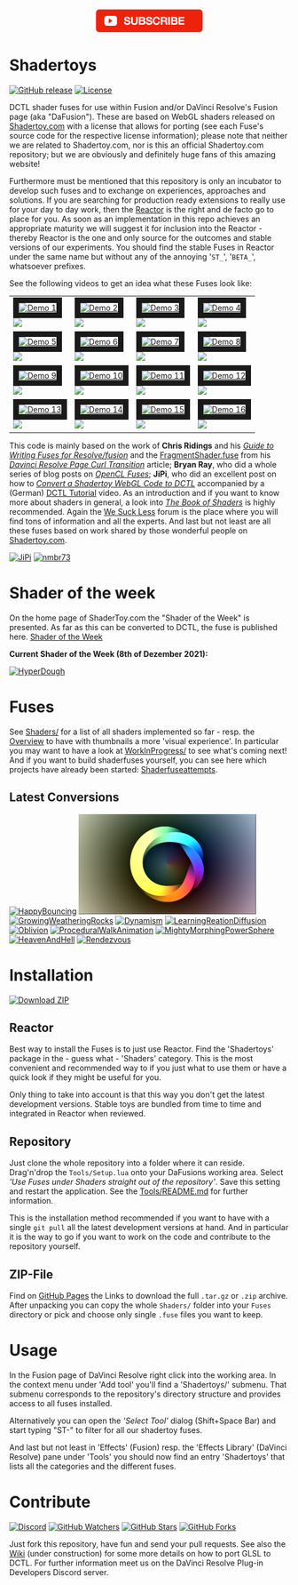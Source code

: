 <center>
<a href="https://youtu.be/oyndG0pLEQQ"><img src="Site/img_subscribe.png" /></a>
</center>

# Shadertoys

[![GitHub release](https://img.shields.io/github/v/release/nmbr73/Shadertoys?include_prereleases)](https://github.com/nmbr73/Shadertoys/releases/latest) [![License](https://img.shields.io/badge/license-various-critical)](LICENSE)

DCTL shader fuses for use within Fusion and/or DaVinci Resolve's Fusion page (aka "DaFusion"). These are based on WebGL shaders released on [Shadertoy.com](https://www.shadertoy.com/) with a license that allows for porting (see each Fuse's source code for the respective license information); please note that neither we are related to Shadertoy.com, nor is this an official Shadertoy.com repository; but we are obviously and definitely huge fans of this amazing website!

<!--
[![Shadertoy](https://img.shields.io/badge/-Shadertoy-ff801f)](https://www.shadertoy.com/ "Visit Shadertoy") [![WSL](https://img.shields.io/badge/-WeSuckLess-7e6a3f)](https://www.steakunderwater.com/wesuckless/index.php "Visit 'We Suck Less")
-->

Furthermore must be mentioned that this repository is only an incubator to develop such fuses and to exchange on experiences, approaches and solutions. If you are searching for production ready extensions to really use for your day to day work, then the [Reactor](https://www.steakunderwater.com/wesuckless/viewtopic.php?f=32&t=1814) is the right and de facto go to place for you. As soon as an implementation in this repo achieves an appropriate maturity we will suggest it for inclusion into the Reactor - thereby Reactor is the one and only source for the outcomes and stable versions of our experiments. You should find the stable Fuses in Reactor under the same name but without any of the annoying '`ST_`', '`BETA_`', whatsoever prefixes.

See the following videos to get an idea what these Fuses look like:

<center>
<table>
<tr>
<td><a href="http://www.youtube.com/watch?feature=player_embedded&v=oyndG0pLEQQ" target="_blank"><img src="http://img.youtube.com/vi/oyndG0pLEQQ/0.jpg" alt="Demo 1" width="120" height="90" border="10" /><br /><img src="https://img.shields.io/youtube/views/oyndG0pLEQQ?style=social" /></a></td>
<td><a href="http://www.youtube.com/watch?feature=player_embedded&v=GJz8Vgi8Qws" target="_blank"><img src="http://img.youtube.com/vi/GJz8Vgi8Qws/0.jpg" alt="Demo 2" width="120" height="90" border="10" /><br /><img src="https://img.shields.io/youtube/views/GJz8Vgi8Qws?style=social" /></a></td>
<td><a href="http://www.youtube.com/watch?feature=player_embedded&v=ntrp6BfVk0k" target="_blank"><img src="http://img.youtube.com/vi/ntrp6BfVk0k/0.jpg" alt="Demo 3" width="120" height="90" border="10" /><br /><img src="https://img.shields.io/youtube/views/ntrp6BfVk0k?style=social" /></a></td>
<td><a href="http://www.youtube.com/watch?feature=player_embedded&v=QE6--iYtikk" target="_blank"><img src="http://img.youtube.com/vi/QE6--iYtikk/0.jpg" alt="Demo 4" width="120" height="90" border="10" /><br /><img src="https://img.shields.io/youtube/views/QE6--iYtikk?style=social" /></a></td>
</tr>
<tr>
<td><a href="http://www.youtube.com/watch?feature=player_embedded&v=WGWCrhPNmdg" target="_blank"><img src="http://img.youtube.com/vi/WGWCrhPNmdg/0.jpg" alt="Demo 5" width="120" height="90" border="10" /><br /><img src="https://img.shields.io/youtube/views/WGWCrhPNmdg?style=social" /></a></td>
<td><a href="http://www.youtube.com/watch?feature=player_embedded&v=OYOar65omeM" target="_blank"><img src="http://img.youtube.com/vi/OYOar65omeM/0.jpg" alt="Demo 6" width="120" height="90" border="10" /><br /><img src="https://img.shields.io/youtube/views/OYOar65omeM?style=social" /></a></td>
<td><a href="http://www.youtube.com/watch?feature=player_embedded&v=8sUu5GcDako" target="_blank"><img src="http://img.youtube.com/vi/8sUu5GcDako/0.jpg" alt="Demo 7" width="120" height="90" border="10" /><br /><img src="https://img.shields.io/youtube/views/8sUu5GcDako?style=social" /></a></td>
<td><a href="http://www.youtube.com/watch?feature=player_embedded&v=OKpJbFisE4c" target="_blank"><img src="http://img.youtube.com/vi/OKpJbFisE4c/0.jpg" alt="Demo 8" width="120" height="90" border="10" /><br /><img src="https://img.shields.io/youtube/views/OKpJbFisE4c?style=social" /></a></td>
</tr>
<tr>
<td><a href="http://www.youtube.com/watch?feature=player_embedded&v=wKhv1nPb2lk" target="_blank"><img src="http://img.youtube.com/vi/wKhv1nPb2lk/0.jpg" alt="Demo 9" width="120" height="90" border="10" /><br /><img src="https://img.shields.io/youtube/views/wKhv1nPb2lk?style=social" /></a></td>
<td><a href="http://www.youtube.com/watch?feature=player_embedded&v=dFqDDr7S_K0" target="_blank"><img src="http://img.youtube.com/vi/dFqDDr7S_K0/0.jpg" alt="Demo 10" width="120" height="90" border="10" /><br /><img src="https://img.shields.io/youtube/views/dFqDDr7S_K0?style=social" /></a></td>
<td><a href="http://www.youtube.com/watch?feature=player_embedded&v=f14cOuMq-vk" target="_blank"><img src="http://img.youtube.com/vi/f14cOuMq-vk/0.jpg" alt="Demo 11" width="120" height="90" border="10" /><br /><img src="https://img.shields.io/youtube/views/f14cOuMq-vk?style=social" /></a></td>
<td><a href="http://www.youtube.com/watch?feature=player_embedded&v=tDWsdnl7SdE" target="_blank"><img src="http://img.youtube.com/vi/tDWsdnl7SdE/0.jpg" alt="Demo 12" width="120" height="90" border="10" /><br /><img src="https://img.shields.io/youtube/views/f14cOuMq-vk?style=social" /></a></td>
</tr>
<tr>
<td><a href="http://www.youtube.com/watch?feature=player_embedded&v=ZyZ2y_07wXs" target="_blank"><img src="http://img.youtube.com/vi/ZyZ2y_07wXs/0.jpg" alt="Demo 13" width="120" height="90" border="10" /><br /><img src="https://img.shields.io/youtube/views/ZyZ2y_07wXs?style=social" /></a></td>
<td><a href="http://www.youtube.com/watch?feature=player_embedded&v=ExNG8n559NY" target="_blank"><img src="http://img.youtube.com/vi/ExNG8n559NY/0.jpg" alt="Demo 14" width="120" height="90" border="10" /><br /><img src="https://img.shields.io/youtube/views/ExNG8n559NY?style=social" /></a></td>
<td><a href="http://www.youtube.com/watch?feature=player_embedded&v=3vrS5hUsU60" target="_blank"><img src="http://img.youtube.com/vi/3vrS5hUsU60/0.jpg" alt="Demo 15" width="120" height="90" border="10" /><br /><img src="https://img.shields.io/youtube/views/3vrS5hUsU60?style=social" /></a></td>
<td><a href="http://www.youtube.com/watch?feature=player_embedded&v=UVl4vYk1D-o" target="_blank"><img src="http://img.youtube.com/vi/UVl4vYk1D-o/0.jpg" alt="Demo 16" width="120" height="90" border="10" /><br /><img src="https://img.shields.io/youtube/views/UVl4vYk1D-o?style=social" /></a></td>

</tr>
</table>
</center>


This code is mainly based on the work of **Chris Ridings** and his *[Guide to Writing Fuses for Resolve/fusion](https://www.chrisridings.com/guide-to-writing-fuses-for-resolve-fusion-part-1/)* and the [FragmentShader.fuse](https://www.chrisridings.com/wp-content/uploads/2020/05/FragmentShader.fuse) from his *[Davinci Resolve Page Curl Transition](https://www.chrisridings.com/page-curl/)* article; **Bryan Ray**, who did a whole series of blog posts on *[OpenCL Fuses](http://www.bryanray.name/wordpress/opencl-fuses-index/)*; **JiPi**, who did an excellent post on how to *[Convert a Shadertoy WebGL Code to DCTL](https://www.steakunderwater.com/wesuckless/viewtopic.php?f=17&t=4460)* accompanied by a (German) [DCTL Tutorial](https://youtu.be/dbrPWRldmbs) video. As an introduction and if you want to know more about shaders in general, a look into *[The Book of Shaders](https://thebookofshaders.com)* is highly recommended. Again the [We Suck Less](https://www.steakunderwater.com/wesuckless/index.php) forum is the place where you will find tons of information and all the experts. And last but not least are all these fuses based on work shared by those wonderful people on [Shadertoy.com](https://www.shadertoy.com/).

[![JiPi](https://img.shields.io/badge/-JiPi-ff0000?style=for-the-badge&logo=youtube)](https://youtu.be/oyndG0pLEQQ "WebGL to DCTL: Shadertoyparade") [![nmbr73](https://img.shields.io/badge/-nmbr73-ff0000?style=for-the-badge&logo=youtube)](https://youtu.be/GJz8Vgi8Qws "The Shader Cut")



# Shader of the week

On the home page of ShaderToy.com the "Shader of the Week" is presented. As far as this can be converted to DCTL, the fuse is published here.
[Shader of the Week](Shaders/ShaderOfTheWeek/ShaderOfTheWeek.md)

**Current Shader of the Week (8th of Dezember 2021):**

[![HyperDough](https://user-images.githubusercontent.com/78935215/145252282-ed106aa9-d0dc-4f39-938c-08511beeb8a0.gif)
](Shaders/ShaderOfTheWeek/HyperDough.md)



# Fuses

See  [Shaders/](Shaders/README.md) for a list of all shaders implemented so far - resp. the [Overview](Shaders/OVERVIEW.md) to have with thumbnails a more 'visual experience'. In particular you may want to have a look at [WorkInProgress/](WorkInProgress/README.md) to see what's coming next!
And if you want to build shaderfuses yourself, you can see here which projects have already been started: [Shaderfuseattempts](WorkInProgress/Shaderfuseattempts.md).

## Latest Conversions

[![HappyBouncing](https://user-images.githubusercontent.com/78935215/147247710-5e0126ac-7252-4d47-8b03-96c461cf4564.gif
)](Shaders/Object/HappyBouncing.md)
[![ShareX](Shaders/Object/ShareX_320x180.png)](Shaders/Object/ShareX.md)
[![GrowingWeatheringRocks](https://user-images.githubusercontent.com/78935215/128998614-85759f48-e57a-4021-aebd-10a3bf5c138c.gif)](Shaders/Recursive/GrowingWeatheringRocks.md)
[![Dynamism](https://user-images.githubusercontent.com/78935215/126867926-b7bf3330-67ff-4604-8b83-6c8c54c20664.gif)](Shaders/Abstract/Dynamism.md)
[![LearningReationDiffusion](https://user-images.githubusercontent.com/78935215/126063449-f4ef9253-d228-4448-99cf-2c89cc3d6c87.gif)](Shaders/Recursive/LearningReactionDiffusion.md)
[![Oblivion](https://user-images.githubusercontent.com/78935215/123615732-e0082b80-d805-11eb-9511-eefaadecb8be.gif)](Shaders/Object/Oblivion.md)
[![ProceduralWalkAnimation](https://user-images.githubusercontent.com/78935215/121263523-05181700-c8b6-11eb-98f5-aa44d178ce23.gif)](Shaders/Object/ProceduralWalkAnimation.md)
[![MightyMorphingPowerSphere](https://user-images.githubusercontent.com/78935215/120659993-2e384200-c487-11eb-8918-f0f8957dc9d6.gif)](Shaders/Planet/MightyMorphingPowerSphere.md)
[![HeavenAndHell](https://user-images.githubusercontent.com/78935215/119268704-72f4eb00-bbf4-11eb-91e0-4af4d2ca9ec0.gif)](Shaders/Object/HeavenAndHell.md)
[![Rendezvous](https://user-images.githubusercontent.com/78935215/119050128-b74c7500-b9c1-11eb-84cc-9fe267e2432a.gif)](Shaders/Fractals/Rendezvous.md)

# Installation

<!--
[![Download](https://img.shields.io/badge/download-installer-blue)](https://github.com/nmbr73/Shadertoys/releases/download/v0.1-alpha.1/Shadertoys_Installer.lua "Installer")
-->
[![Download ZIP](https://img.shields.io/badge/download-zip-blue)](https://github.com/nmbr73/Shadertoys/zipball/main "ZIP")

## Reactor

Best way to install the Fuses is to just use Reactor. Find the 'Shadertoys' package in the - guess what - 'Shaders' category. This is the most convenient and recommended way to if you just what to use them or have a quick look if they might be useful for you.

Only thing to take into account is that this way you don't get the latest development versions. Stable toys are bundled from time to time and integrated in Reactor when reviewed.

## Repository

Just clone the whole repository into a folder where it can reside. Drag'n'drop the `Tools/Setup.lua` onto your DaFusions working area. Select *'Use Fuses under Shaders straight out of the repository'*. Save this setting and restart the application. See the [Tools/README.md](Tools/README.md) for further information.

This is the installation method recommended if you want to have with a single `git pull` all the latest development versions at hand. And in particular it is the way to go if you want to work on the code and contribute to the repository yourself.

## ZIP-File

Find on [GitHub Pages](https://nmbr73.github.io/Shadertoys/) the Links to download the full `.tar.gz` or `.zip` archive. After unpacking you can copy the whole `Shaders/` folder into your `Fuses` directory or pick and choose only single `.fuse` files you want to keep.

<!--
## Fuse-Installers

For this method you must have cloned the repository or downloaded and unpacked the ZIP file. You can then drag'n'drop the `*-Installer.lua` files (which you find in `Shaders/` folder's subdirectories of the repo or the ZIP archive) into your Fusion working area to copy the corresponding fuse into the appropriate path. These Installers are currently under construction and not available for all fuses.

These installers are more meant to quickly try a single fuse or to share it via email, discord, etc.
-->

<!--
### Installer

Alternatively you can also use the installer of the v0.1-alpha.1 release: drag'n'drop the `Shadertoys_Installer.lua` onto you Fusion working area, perform the installation and restart DaVinci Resolve.
-->

<!--
[![Download](img_download.png)](https://github.com/nmbr73/Shadertoys/releases/download/v0.1-alpha.1/Shadertoys_Installer.lua)
-->

<!--
[![Download](https://img.shields.io/badge/-download-60a0ff?style=for-the-badge&logo=github)](https://github.com/nmbr73/Shadertoys/releases/download/v0.1-alpha.1/Shadertoys_Installer.lua "Installer")
-->

# Usage

In the Fusion page of DaVinci Resolve right click into the working area. In the context menu under 'Add tool' you'll find a 'Shadertoys/' submenu. That submenu corresponds to the repository's directory structure and provides access to all fuses installed.

Alternatively you can open the *'Select Tool'* dialog (Shift+Space Bar) and start typing "ST-" to filter for all our shadertoy fuses.

And last but not least in 'Effects' (Fusion) resp. the 'Effects Library' (DaVinci Resolve) pane under 'Tools' you should now find an entry 'Shadertoys' that lists all the categories and the different fuses.


# Contribute

[![Discord](https://img.shields.io/discord/793508729785155594?label=discord)](https://discord.gg/Zb48E4z3Pg) [![GitHub Watchers](https://img.shields.io/github/watchers/nmbr73/Shadertoys?style=social)](https://github.com/nmbr73/Shadertoys) [![GitHub Stars](https://img.shields.io/github/stars/nmbr73/Shadertoys?style=social)](https://github.com/nmbr73/Shadertoys) [![GitHub Forks](https://img.shields.io/github/forks/nmbr73/Shadertoys?style=social)](https://github.com/nmbr73/Shadertoys)

<!--
[![Discord](https://img.shields.io/badge/-discord-e0e0e0?style=for-the-badge&logo=discord)](https://discord.gg/Zb48E4z3Pg "PlugIn Discord")
-->
<!-- regrettably the iframe works on github pages bit not on github :-/ ...  iframe src="https://discord.com/widget?id=793508729785155594&theme=dark" width="350" height="500" allowtransparency="true" frameborder="0" sandbox="allow-popups allow-popups-to-escape-sandbox allow-same-origin allow-scripts"></iframe -->

Just fork this repository, have fun and send your pull requests. See also the [Wiki](https://github.com/nmbr73/Shadertoys/wiki) (under construction) for some more details on how to port GLSL to DCTL. For further information meet us on the DaVinci Resolve Plug-in Developers Discord server.
